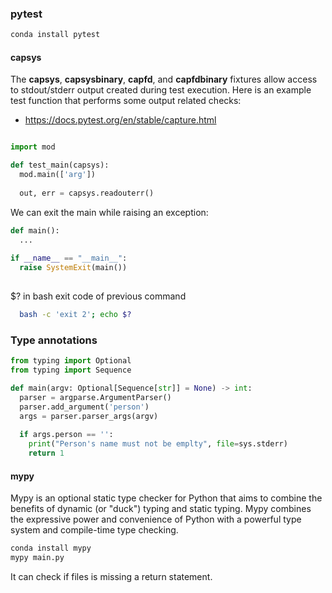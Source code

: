 ### pytest

```bash
conda install pytest
```

#### capsys
The **capsys**, **capsysbinary**, **capfd**, and **capfdbinary** fixtures allow access to stdout/stderr output created during test execution. Here is an example test function that performs some output related checks:

  - https://docs.pytest.org/en/stable/capture.html
  
```python

import mod

def test_main(capsys):
  mod.main(['arg'])
  
  out, err = capsys.readouterr()
```

We can exit the main while raising an exception:
```python
def main():
  ...
  
if __name__ == "__main__":
  raise SystemExit(main())
 
```

$? in bash exit code of previous command
```bash
  bash -c 'exit 2'; echo $?
```
### Type annotations
```python
from typing import Optional
from typing import Sequence

def main(argv: Optional[Sequence[str]] = None) -> int:
  parser = argparse.ArgumentParser()
  parser.add_argument('person')
  args = parser.parser_args(argv)
  
  if args.person == '':
    print("Person's name must not be emplty", file=sys.stderr)
    return 1
```

  
#### mypy
Mypy is an optional static type checker for Python that aims to combine the benefits of dynamic (or "duck") typing and static typing. Mypy combines the expressive power and convenience of Python with a powerful type system and compile-time type checking.

```bash
conda install mypy
mypy main.py
```
It can check if files is missing a return statement.

